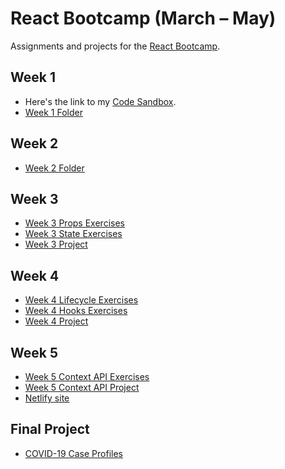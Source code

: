 # React Bootcamp (March – May)

Assignments and projects for the [React Bootcamp](https://javascriptforwp.com/bootcamp/react/).

## Week 1

- Here's the link to my [Code Sandbox](https://codesandbox.io/s/jsforwp-react-bootcamp-week-1-pxlws).
- [Week 1 Folder](https://github.com/khleomix/jsforwp-react-bootcamp/tree/master/week-1)

## Week 2

- [Week 2 Folder](https://github.com/khleomix/jsforwp-react-bootcamp/tree/master/week-2)

## Week 3

- [Week 3 Props Exercises](https://github.com/khleomix/jsforwp-react-bootcamp/tree/master/week-3/exercises/Props)
- [Week 3 State Exercises](https://github.com/khleomix/jsforwp-react-bootcamp/tree/master/week-3/exercises/State)
- [Week 3 Project](https://github.com/khleomix/jsforwp-react-bootcamp/tree/master/week-3/project)

## Week 4

- [Week 4 Lifecycle Exercises](https://github.com/khleomix/jsforwp-react-bootcamp/tree/master/week-4/exercises/lifecycle)
- [Week 4 Hooks Exercises](https://github.com/khleomix/jsforwp-react-bootcamp/tree/master/week-4/exercises/hooks)
- [Week 4 Project](https://github.com/khleomix/jsforwp-react-bootcamp/tree/master/week-4/project)

## Week 5

- [Week 5 Context API Exercises](https://github.com/khleomix/jsforwp-react-bootcamp/tree/master/week-5/exercise)
- [Week 5 Context API Project](https://github.com/khleomix/jsforwp-react-bootcamp/tree/master/week-5/project)
- [Netlify site](https://loving-keller-c1c326.netlify.app/)

## Final Project

- [COVID-19 Case Profiles](https://github.com/khleomix/jsforwp-react-bootcamp/tree/master/case-profiles)
